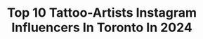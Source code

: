 ---
title: Top 10 Tattoo-Artists Instagram Influencers In Toronto In 2024
description: >-
  Find top tattoo-artists Instagram influencers in Toronto in 2024. Most popular hashtags: #tattoo #tattooartist #tattoos #torontotattoo.
platform: Instagram
hits: 12
text_top: Identify the most popular Instagram profiles on inBeat.
text_bottom: inBeat holds 12 Instagram influencers like this in Toronto, Canada for you to collaborate.
profiles:
  - username: "lin_tattooer"
    fullname: >-
      Samuel．Toronto tattoo artist
    bio: >-
      💐Colour realism, flowers, pets, fine line🐱 🇨🇦Toronto books open for October to December🦋 📍717 Queen St East, Toronto🇨🇦 ❤️Studio @lovestrucktattoos
    location: "Canada"
    followers: 10303
    engagement: 62
    commentsToLikes: 0.008792
    id: ckyecgvqqpzps0j2300nw0pwp
    verified: false
    hashtags: "#canadatattooartist, #canada, #cutetattoo, #minitattoo"
  - username: "curtmontgomerytattoos"
    fullname: >-
      Curt Montgomery
    bio: >-
      Tattoo Artist = Honey Badger Hero He who dares wins yo Inside Out Toronto curtmontgomerytattoos@gmail.com
    location: "Canada"
    followers: 412053
    engagement: 175
    commentsToLikes: 0.003450
    id: ck136mgxd77s10i19q23xulh4
    verified: true
    hashtags: "#art, #illustration, #tattooartist, #torontofashion"
  - username: "release852"
    fullname: >-
      Mr. Koo 🔵
    bio: >-
      TORONTO BOOKS OPENING MARCH 6th (late March to May) vegan friendly ink 🌱 dm for collaborations
    location: "Canada"
    followers: 66439
    engagement: 61
    commentsToLikes: 0.009616
    id: ck8swrt6hf0oa0j784luxb7ps
    verified: false
    hashtags: "#paintingoftheday, #ttblackink, #tattooistartmag, #tinytattoo"
  - username: "ajmartinart"
    fullname: >-
      Amanda Martin
    bio: >-
      Character designer & Tattoo Artist Tattoo Insta- @ajmartin.tattoos 🌟 Toronto 🇨🇦 Please credit if you post my work :)
    location: "Canada"
    followers: 25221
    engagement: 476
    commentsToLikes: 0.023275
    id: ck8t0bxvwrjqh0j782ij2nrwm
    verified: false
    hashtags: "#illustration, #6fanarts, #procreate, #photoshop"
  - username: "insideouttoronto"
    fullname: >-
      INSIDE OUT
    bio: >-
      Permanently closed. Follow artists' personal pages 👇 @alexsappy @_novaraye @love______letters @qsl.tattoo @earthyliltats @cavescene
    location: "Canada"
    followers: 14305
    engagement: 67
    commentsToLikes: 0.003178
    id: ck136mh1177ta0i19mcbov3bg
    verified: true
    hashtags: "#linework, #finelinetattoo, #artistoninstagram, #insideouttoronto"
  - username: "ivamarcina"
    fullname: >-
      I   V   A   N   A
    bio: >-
      BLACK & GREY TATTOOS ———————————— ✖️Vaughan, Ontario ✖️certified weirdo ⚰️ ✖️inquiries via email only 📩 ✖️booked for 2020, VIP only @dreamworxink
    location: "Canada"
    followers: 16701
    engagement: 179
    commentsToLikes: 0.050925
    id: ck8sz2vlvmyqh0j78stz019nm
    verified: false
    hashtags: "#tattooartist, #tattoosofig, #tattoos, #ink"
  - username: "artistgill"
    fullname: >-
      Randeep Singh Gill
    bio: >-
      ਕਲਾ ਵਾਹਿਗੁਰੂ ਦੀ👏🏻🦅 Pro Tattoo artist🎨💉SINCE 2010 All Canada 🍁📍🇨🇦 Freelance ✈️ INQUIRIES🤙🏻🇨🇦+1 (365) 822-6111 🤙🏻🇮🇳+91 9855407907,
    location: "Canada"
    followers: 493511
    engagement: 111
    commentsToLikes: 0.007557
    id: ck8t7pet9hk0d0j78ha0dbqje
    verified: false
    hashtags: "#inked, #respect, #love, #instagood"
  - username: "vic.ink_"
    fullname: >-
      ＶＩＣ 🥀
    bio: >-
      ✖️BOOKS CLOSED✖️due to lockdown • To purchase a sword pendant⬇️ • Microrealism • Fineline • Black+Grey • No DMs ⚔️ 3097 Dundas St. W, Toronto, ON
    location: "Canada"
    followers: 21351
    engagement: 284
    commentsToLikes: 0.028318
    id: ck6txdagxx6ka0j71dftggnv7
    verified: false
    hashtags: "#menswear, #snaketattoo, #collaboration, #fashiondesign"
  - username: "maplehawks"
    fullname: >-
      MAPLE HAWKS
    bio: >-
      @amanmaplehawks @harpmaplehawks 🗞️EXPLAINERS 🎙️PODCASTS 🎤UNFILTERED MAPLE 🎥REVIEWS 🎬YT/FB/TIKTOK DM- MAIL FOR PROMOTION 📬maplehawk6@gmail.com
    location: "Canada"
    followers: 41050
    engagement: 4298
    commentsToLikes: 0.007644
    id: clo3xnalfm9qw0j084j4lxtq2
    verified: false
    hashtags: "#punjaab, #indiatocanada, #immigration, #punjabi"
  - username: "higorart"
    fullname: >-
      Higor Sales
    bio: >-
      Booking only Anime tattoos for now Owner/Artist @thearcadetattoos No DMs Email Only: higorsalesart@gmail.com •FYT Pro Artist @fytsupplies 📌Toronto 🍁
    location: "Canada"
    followers: 20236
    engagement: 142
    commentsToLikes: 0.071084
    id: ck8sz2v2mmyp80j78d4f34zd5
    verified: false
    hashtags: "#animetattoo, #anime, #narutotattoo, #animetattoosink"
---